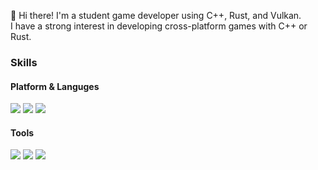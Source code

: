 👋 Hi there! I'm a student game developer using C++, Rust, and Vulkan.  
I have a strong interest in developing cross-platform games with C++ or Rust.

### Skills
#### Platform & Languges
<img src="https://img.shields.io/badge/c++-%2300599C.svg?style=flat-square&logo=c%2B%2B&logoColor=white">
<img src="https://img.shields.io/badge/rust-%23000000.svg?style=flat-square&logo=rust&logoColor=white">
<img src="https://img.shields.io/badge/Vulkan-AC162C.svg?style=flat-square&logo=vulkan&logoColor=white&logoSize=auto">

#### Tools
<img src="https://img.shields.io/badge/AWS-%23FF9900.svg?style=flat-square&logo=amazon-aws&logoColor=white">
<img src="https://img.shields.io/badge/redis-%23DD0031.svg?style=flat-square&logo=redis&logoColor=white">
<img src="https://img.shields.io/badge/git-%23F05033.svg?style=flat-square&logo=git&logoColor=white">
